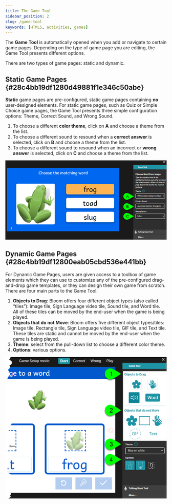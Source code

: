 ```yaml
---
title: The Game Tool
sidebar_position: 2
slug: /game-tool
keywords: [HTML5, activities, games]
---
```




The **Game Tool** is automatically opened when you add or navigate to certain game pages. Depending on the type of game page you are editing, the Game Tool presents different options.


There are two types of game pages: static and dynamic.


## Static Game Pages {#28c4bb19df1280d49881f1e346c50abe}


**Static** game pages are pre-configured, static game pages containing **no** user-designed elements. For static game pages, such as Quiz or Simple Choice game pages, the Game Tool presents three simple configuration options: Theme, Correct Sound, and Wrong Sound.

1. To choose a different **color theme**, click on **A** and choose a theme from the list.
2. To choose a different sound to resound when a **correct answer** is selected, click on **B** and choose a theme from the list.
3. To choose a different sound to resound when an incorrect or **wrong answer** is selected, click on **C** and choose a theme from the list.

![](./game-tool.28c4bb19-df12-80a0-a93b-d148419fec8d.png)


## Dynamic Game Pages {#28c4bb19df12800eab05cbd536e441bb}


For Dynamic Game Pages, users are given access to a toolbox of game elements which they can use to customize any of the pre-configured drag-and-drop game templates, or they can design their own game from scratch. There are four main parts to the Game Tool:

1. **Objects to Drag**: Bloom offers four different object types (also called “tiles”): Image tile, Sign Language video tile, Sound tile, and Word tile. All of these tiles can be moved by the end-user when the game is being played.
2. **Objects that do not Move**:  Bloom offers five different object types/tiles: Image tile, Rectangle tile, Sign Language video tile, GIF tile, and Text tile. These tiles are static and cannot be moved by the end-user when the game is being played.
3. **Theme**: select from the pull-down list to choose a different color theme.
4. **Options**: various options.

![](./game-tool.28e4bb19-df12-80db-a206-f3203dc7b663.png)

